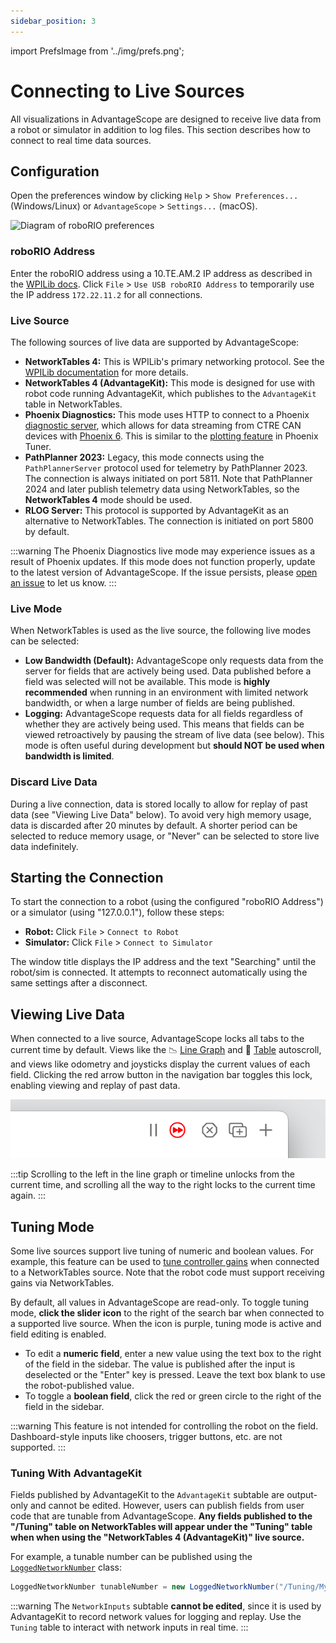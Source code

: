 ```yaml
---
sidebar_position: 3
---
```


import PrefsImage from '../img/prefs.png';

# Connecting to Live Sources

All visualizations in AdvantageScope are designed to receive live data from a robot or simulator in addition to log files. This section describes how to connect to real time data sources.

## Configuration

Open the preferences window by clicking `Help` > `Show Preferences...` (Windows/Linux) or `AdvantageScope` > `Settings...` (macOS).

<img src={PrefsImage} alt="Diagram of roboRIO preferences" height="350" />

### roboRIO Address

Enter the roboRIO address using a 10.TE.AM.2 IP address as described in the [WPILib docs](https://docs.wpilib.org/en/stable/docs/networking/networking-introduction/ip-configurations.html#te-am-ip-notation). Click `File` > `Use USB roboRIO Address` to temporarily use the IP address `172.22.11.2` for all connections.

### Live Source

The following sources of live data are supported by AdvantageScope:

- **NetworkTables 4:** This is WPILib's primary networking protocol. See the [WPILib documentation](https://docs.wpilib.org/en/stable/docs/software/networktables/index.html) for more details.
- **NetworkTables 4 (AdvantageKit):** This mode is designed for use with robot code running AdvantageKit, which publishes to the `AdvantageKit` table in NetworkTables.
- **Phoenix Diagnostics:** This mode uses HTTP to connect to a Phoenix [diagnostic server](https://pro.docs.ctr-electronics.com/en/latest/docs/installation/running-diagnostics.html), which allows for data streaming from CTRE CAN devices with [Phoenix 6](https://pro.docs.ctr-electronics.com/en/latest/). This is similar to the [plotting feature](https://pro.docs.ctr-electronics.com/en/latest/docs/tuner/plotting.html) in Phoenix Tuner.
- **PathPlanner 2023:** Legacy, this mode connects using the `PathPlannerServer` protocol used for telemetry by PathPlanner 2023. The connection is always initiated on port 5811. Note that PathPlanner 2024 and later publish telemetry data using NetworkTables, so the **NetworkTables 4** mode should be used.
- **RLOG Server:** This protocol is supported by AdvantageKit as an alternative to NetworkTables. The connection is initiated on port 5800 by default.

:::warning
The Phoenix Diagnostics live mode may experience issues as a result of Phoenix updates. If this mode does not function properly, update to the latest version of AdvantageScope. If the issue persists, please [open an issue](https://github.com/Mechanical-Advantage/AdvantageScope/issues) to let us know.
:::

### Live Mode

When NetworkTables is used as the live source, the following live modes can be selected:

- **Low Bandwidth (Default):** AdvantageScope only requests data from the server for fields that are actively being used. Data published before a field was selected will not be available. This mode is **highly recommended** when running in an environment with limited network bandwidth, or when a large number of fields are being published.
- **Logging:** AdvantageScope requests data for all fields regardless of whether they are actively being used. This means that fields can be viewed retroactively by pausing the stream of live data (see below). This mode is often useful during development but **should NOT be used when bandwidth is limited**.

### Discard Live Data

During a live connection, data is stored locally to allow for replay of past data (see "Viewing Live Data" below). To avoid very high memory usage, data is discarded after 20 minutes by default. A shorter period can be selected to reduce memory usage, or "Never" can be selected to store live data indefinitely.

## Starting the Connection

To start the connection to a robot (using the configured "roboRIO Address") or a simulator (using "127.0.0.1"), follow these steps:

- **Robot:** Click `File` > `Connect to Robot`
- **Simulator:** Click `File` > `Connect to Simulator`

The window title displays the IP address and the text "Searching" until the robot/sim is connected. It attempts to reconnect automatically using the same settings after a disconnect.

## Viewing Live Data

When connected to a live source, AdvantageScope locks all tabs to the current time by default. Views like the 📉 [Line Graph](../tab-reference/line-graph.md) and 🔢 [Table](../tab-reference/table.md) autoscroll, and views like odometry and joysticks display the current values of each field. Clicking the red arrow button in the navigation bar toggles this lock, enabling viewing and replay of past data.

![Live lock/unlock button](./img/open-live-1.png)

:::tip
Scrolling to the left in the line graph or timeline unlocks from the current time, and scrolling all the way to the right locks to the current time again.
:::

## Tuning Mode

Some live sources support live tuning of numeric and boolean values. For example, this feature can be used to [tune controller gains](https://docs.wpilib.org/en/stable/docs/software/advanced-controls/introduction/tutorial-intro.html) when connected to a NetworkTables source. Note that the robot code must support receiving gains via NetworkTables.

By default, all values in AdvantageScope are read-only. To toggle tuning mode, **click the slider icon** to the right of the search bar when connected to a supported live source. When the icon is purple, tuning mode is active and field editing is enabled.

- To edit a **numeric field**, enter a new value using the text box to the right of the field in the sidebar. The value is published after the input is deselected or the "Enter" key is pressed. Leave the text box blank to use the robot-published value.
- To toggle a **boolean field**, click the red or green circle to the right of the field in the sidebar.

:::warning
This feature is not intended for controlling the robot on the field. Dashboard-style inputs like choosers, trigger buttons, etc. are not supported.
:::

### Tuning With AdvantageKit

Fields published by AdvantageKit to the `AdvantageKit` subtable are output-only and cannot be edited. However, users can publish fields from user code that are tunable from AdvantageScope. **Any fields published to the "/Tuning" table on NetworkTables will appear under the "Tuning" table when when using the "NetworkTables 4 (AdvantageKit)" live source.**

For example, a tunable number can be published using the [`LoggedNetworkNumber`](https://docs.advantagekit.org/data-flow/recording-inputs/dashboard-inputs) class:

```java
LoggedNetworkNumber tunableNumber = new LoggedNetworkNumber("/Tuning/MyTunableNumber");
```

:::warning
The `NetworkInputs` subtable **cannot be edited**, since it is used by AdvantageKit to record network values for logging and replay. Use the `Tuning` table to interact with network inputs in real time.
:::

